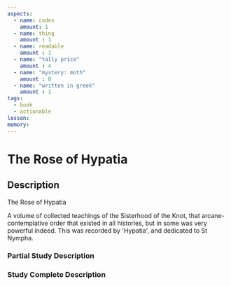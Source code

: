 ```yaml
---
aspects: 
  - name: codex
    amount: 1
  - name: thing
    amount : 1
  - name: readable
    amount : 1
  - name: "tally price"
    amount : 4
  - name: "mystery: moth"
    amount : 8
  - name: "written in greek"
    amount : 1
tags:
  - book
  - actionable
lesson: 
memory: 
---
```


# The Rose of Hypatia

## Description
The Rose of Hypatia

A volume of collected teachings of the Sisterhood of the Knot, that arcane-contemplative order that existed in all histories, but in some was very powerful indeed. This was recorded by 'Hypatia', and dedicated to St Nympha.
### Partial Study Description

### Study Complete Description
